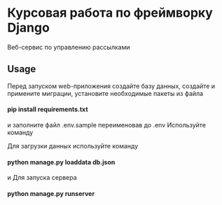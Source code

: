  # Курсовая работа по фреймворку Django 

Веб-сервис по управлению рассылками



## Usage

Перед запуском web-приложения создайте базу данных, создайте и примените миграции,
установите необходимые пакеты из файла 

#### pip install requirements.txt

и заполните файл .env.sample переименовав до .env
Используйте команду 

Для загрузки данных используйте команду 
#### python manage.py loaddata db.json 

и
Для запуска сервера 
#### python manage.py runserver 
